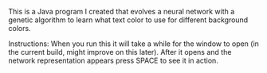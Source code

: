 This is a Java program I created that evolves a neural network with a genetic algorithm to learn what text color to use for different background colors. 

Instructions: 
When you run this it will take a while for the window to open (in the current build, might improve on this later). After it opens and the network representation appears press SPACE to see it in action.